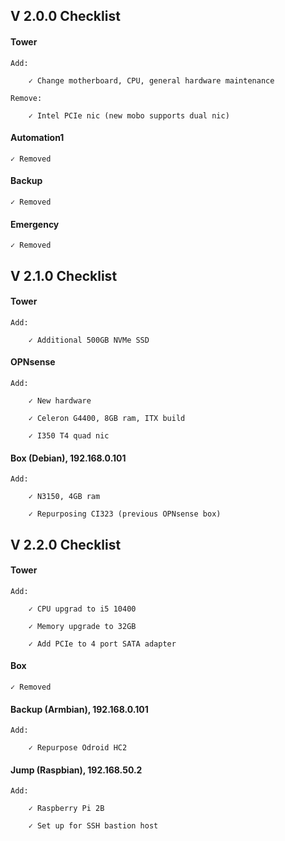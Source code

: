 ## V 2.0.0 Checklist

#### Tower

    Add:
    
        ✓ Change motherboard, CPU, general hardware maintenance
        
    Remove:
    
        ✓ Intel PCIe nic (new mobo supports dual nic)

#### Automation1

    ✓ Removed

#### Backup

    ✓ Removed
   

#### Emergency

    ✓ Removed


## V 2.1.0 Checklist

#### Tower

    Add:
    
        ✓ Additional 500GB NVMe SSD

#### OPNsense

    Add:
    
        ✓ New hardware
        
        ✓ Celeron G4400, 8GB ram, ITX build
        
        ✓ I350 T4 quad nic
        
#### Box (Debian), 192.168.0.101

    Add:
    
        ✓ N3150, 4GB ram
        
        ✓ Repurposing CI323 (previous OPNsense box)

## V 2.2.0 Checklist

#### Tower

    Add:
    
        ✓ CPU upgrad to i5 10400
        
        ✓ Memory upgrade to 32GB
    
        ✓ Add PCIe to 4 port SATA adapter
        
#### Box

    ✓ Removed
    
#### Backup (Armbian), 192.168.0.101

    Add:
    
        ✓ Repurpose Odroid HC2
        
#### Jump (Raspbian), 192.168.50.2

    Add:
    
        ✓ Raspberry Pi 2B
        
        ✓ Set up for SSH bastion host
